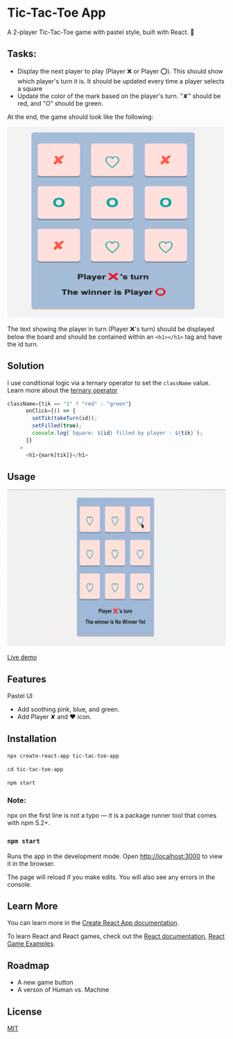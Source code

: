 # Tic-Tac-Toe App

A 2-player Tic-Tac-Toe game with pastel style, built with React. 🍭

## Tasks:

- Display the next player to play (Player ❌ or Player ⭕️). This should show which player's turn it is.  It should be updated every time a player selects a square
- Update the color of the mark based on the player's turn. "✘" should be red, and "O" should be green.

At the end, the game should look like the following:

<img src = 'xo.png' width="500" height="440"> 

The text showing the player in turn (Player ❌'s turn) should be displayed below the board and should be contained within an `<h1></h1>`  tag and have the id turn.

## Solution
I use conditional logic via a ternary operator to set the `className` value.  Learn more about the [ternary operator](https://developer.mozilla.org/en-US/docs/Web/JavaScript/Reference/Operators/Conditional_Operator/) 

```javaScript
className={tik == "1" ? "red" : "green"}
      onClick={() => {
        setTik(takeTurn(id));
        setFilled(true);
        console.log(`Square: ${id} filled by player : ${tik}`);
      }}
    >
      <h1>{mark[tik]}</h1>
```

## Usage
<img src = 'Example.gif' width="580" height="360"> 

[Live demo](#)

## Features
Pastel UI

- Add soothing pink, blue, and green.
- Add Player ✘  and  ❤︎ icon.

## Installation
 `npx create-react-app tic-tac-toe-app`

 `cd tic-tac-toe-app`

 `npm start`

   ### Note:
   npx on the first line is not a typo — it is a package runner tool that comes with npm 5.2+.

### `npm start`

Runs the app in the development mode.
Open [http://localhost:3000](http://localhost:3000) to view it in the browser.

The page will reload if you make edits. You will also see any errors in the console.

## Learn More

You can learn more in the [Create React App documentation](https://facebook.github.io/create-react-app/docs/getting-started).

To learn React and React games, check out the [React documentation](https://reactjs.org/), [React Game Examples](https://react.rocks/tag/Game/).

## Roadmap
- A new game button
- A verson of  Human vs. Machine 

## License
[MIT](https://github.com/anyapages/tic-tac-toe-app/blob/main/LICENSE) 
